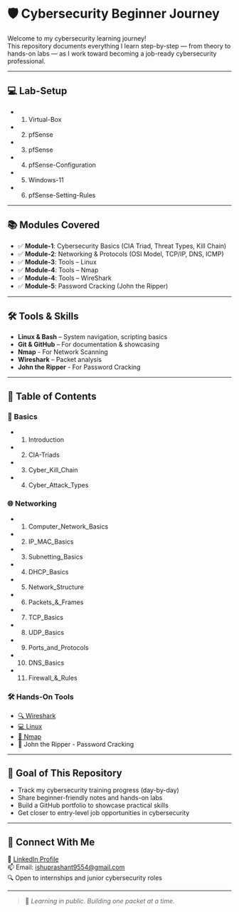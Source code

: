 # 🛡️ Cybersecurity Beginner Journey

Welcome to my cybersecurity learning journey!  
This repository documents everything I learn step-by-step — from theory to hands-on labs — as I work toward becoming a job-ready cybersecurity professional.

---

## 💻 Lab-Setup

- 01. Virtual-Box
- 02. pfSense
- 03. pfSense
- 04. pfSense-Configuration
- 05. Windows-11
- 06. pfSense-Setting-Rules

---

## 📚 Modules Covered

- ✅ **Module-1**: Cybersecurity Basics (CIA Triad, Threat Types, Kill Chain)
- ✅ **Module-2**: Networking & Protocols (OSI Model, TCP/IP, DNS, ICMP)
- ✅ **Module-3**: Tools – Linux
- ✅ **Module-4**: Tools – Nmap
- ✅ **Module-4**: Tools – WireShark
- ✅ **Module-5**: Password Cracking (John the Ripper)

---

## 🛠️ Tools & Skills

- **Linux & Bash** – System navigation, scripting basics
- **Git & GitHub** – For documentation & showcasing
- **Nmap** - For Network Scanning 
- **Wireshark** – Packet analysis  
- **John the Ripper** - For Password Cracking  
 
 ---

## 📁 Table of Contents

### 🧠 Basics
- 01. Introduction
- 02. CIA-Triads
- 03. Cyber_Kill_Chain
- 04. Cyber_Attack_Types

### 🌐 Networking 
- 01. Computer_Network_Basics
- 02. IP_MAC_Basics
- 03. Subnetting_Basics
- 04. DHCP_Basics
- 05. Network_Structure
- 06. Packets_&_Frames
- 07. TCP_Basics
- 08. UDP_Basics
- 09. Ports_and_Protocols
- 10. DNS_Basics
- 11. Firewall_&_Rules






### 🛠️ Hands-On Tools
- [🔍 Wireshark](Tools/Wireshark)
- [💻 Linux](Tools/Linux)
- [📡 Nmap](Tools/Nmap)
- 🔑 John the Ripper - Password Cracking
---

## 🎯 Goal of This Repository

- Track my cybersecurity training progress (day-by-day)  
- Share beginner-friendly notes and hands-on labs  
- Build a GitHub portfolio to showcase practical skills  
- Get closer to entry-level job opportunities in cybersecurity  

---

## 💼 Connect With Me

📎 [LinkedIn Profile](https://www.linkedin.com/in/prashantsrivastava0/)  
📫 Email: ishuprashant9554@gmail.com  
🔍 Open to internships and junior cybersecurity roles

---

> 🌱 *Learning in public. Building one packet at a time.*
